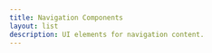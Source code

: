 ```yaml
---
title: Navigation Components
layout: list
description: UI elements for navigation content. 
---
```




